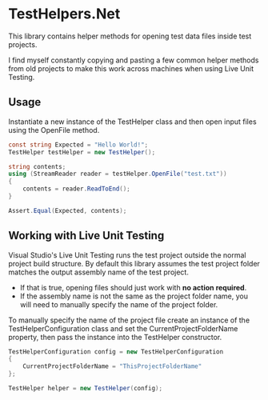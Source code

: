 # TestHelpers.Net

This library contains helper methods for opening test data files inside test projects.

I find myself constantly copying and pasting a few common helper methods from old projects to make this work across machines when using Live Unit Testing.

## Usage

Instantiate a new instance of the TestHelper class and then open input files using the OpenFile method.

```csharp
const string Expected = "Hello World!";
TestHelper testHelper = new TestHelper();

string contents;
using (StreamReader reader = testHelper.OpenFile("test.txt"))
{
    contents = reader.ReadToEnd();
}

Assert.Equal(Expected, contents);
```

## Working with Live Unit Testing
Visual Studio's Live Unit Testing runs the test project outside the normal project build structure.
By default this library assumes the test project folder matches the output assembly name of the test project.  
- If that is true, opening files should just work with **no action required**.
- If the assembly name is not the same as the project folder name, you will need to manually specify the name of the project folder.

To manually specify the name of the project file create an instance of the TestHelperConfiguration class and set the CurrentProjectFolderName property, then pass the instance into the TestHelper constructor.

```csharp
TestHelperConfiguration config = new TestHelperConfiguration
{
    CurrentProjectFolderName = "ThisProjectFolderName"
};

TestHelper helper = new TestHelper(config);
```

